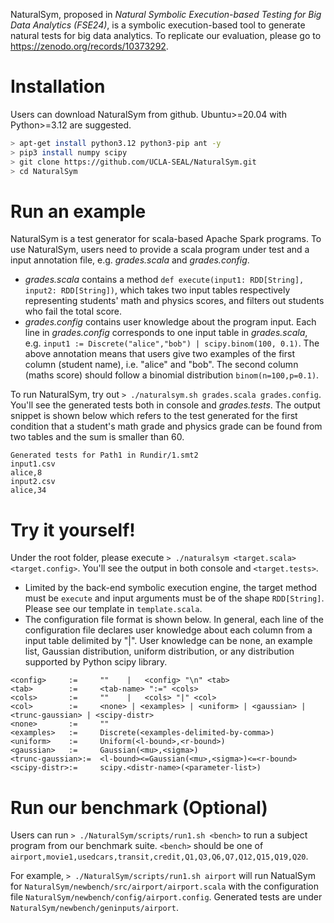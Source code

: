 NaturalSym, proposed in *Natural Symbolic Execution-based Testing for Big Data Analytics (FSE24)*, is a symbolic execution-based tool to generate natural tests for big data analytics. To replicate our evaluation, please go to https://zenodo.org/records/10373292.

# Installation
Users can download NaturalSym from github. Ubuntu>=20.04 with Python>=3.12 are suggested.
```bash
> apt-get install python3.12 python3-pip ant -y
> pip3 install numpy scipy
> git clone https://github.com/UCLA-SEAL/NaturalSym.git
> cd NaturalSym
```

# Run an example
NaturalSym is a test generator for scala-based Apache Spark programs. To use NaturalSym, users need to provide a scala program under test and a input annotation file, e.g. *grades.scala* and *grades.config*.
- *grades.scala* contains a method `def execute(input1: RDD[String], input2: RDD[String])`, which takes two input tables respectively representing students' math and physics scores, and filters out students who fail the total score.
- *grades.config* contains user knowledge about the program input. Each line in *grades.config* corresponds to one input table in *grades.scala*, e.g. `input1 := Discrete("alice","bob") | scipy.binom(100, 0.1)`.
The above annotation means that users give two examples of the first column (student name), i.e. "alice" and "bob". The second column (maths score) should follow a binomial distribution `binom(n=100,p=0.1)`.

To run NaturalSym, try out `> ./naturalsym.sh grades.scala grades.config`. You'll see the generated tests both in console and *grades.tests*. The output snippet is shown below which refers to the test generated for the first condition that a student's math grade and physics grade can be found from two tables and the sum is smaller than 60.
```
Generated tests for Path1 in Rundir/1.smt2
input1.csv
alice,8
input2.csv
alice,34
```

# Try it yourself!

Under the root folder, please execute `> ./naturalsym <target.scala> <target.config>`. You'll see the output in both console and `<target.tests>`. 
- Limited by the back-end symbolic execution engine, the target method must be `execute` and input arguments must be of the shape `RDD[String]`. Please see our template in `template.scala`.
- The configuration file format is shown below. In general, each line of the configuration file declares user knowledge about each column from a input table delimited by "|". User knowledge can be none, an example list, Gaussian distribution, uniform distribution, or any distribution supported by Python scipy library.
```
<config>     :=     ""    |   <config> "\n" <tab>
<tab>        :=     <tab-name> ":=" <cols>
<cols>       :=     ""    |   <cols> "|" <col>
<col>        :=     <none> | <examples> | <uniform> | <gaussian> | <trunc-gaussian> | <scipy-distr>
<none>       :=     ""
<examples>   :=     Discrete(<examples-delimited-by-comma>)
<uniform>    :=     Uniform(<l-bound>,<r-bound>)
<gaussian>   :=     Gaussian(<mu>,<sigma>)
<trunc-gaussian>:=  <l-bound><=Gaussian(<mu>,<sigma>)<=<r-bound>
<scipy-distr>:=     scipy.<distr-name>(<parameter-list>)
```

# Run our benchmark (Optional)
Users can run `> ./NaturalSym/scripts/run1.sh <bench>` to run a subject program from our benchmark suite. `<bench>` should be one of `airport,movie1,usedcars,transit,credit,Q1,Q3,Q6,Q7,Q12,Q15,Q19,Q20`.

For example, `> ./NaturalSym/scripts/run1.sh airport` will run NatualSym for `NaturalSym/newbench/src/airport/airport.scala` with the configuration file `NaturalSym/newbench/config/airport.config`. Generated tests are under `NaturalSym/newbench/geninputs/airport`.
